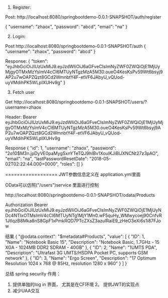1. Register: 

Post: http://localhost:8080/springbootdemo-0.0.1-SNAPSHOT/auth/register

{
	"username": "zhaox",
	"password": "abcd",
	"email": "na"
}

2. Login:

Post http://localhost:8080/springbootdemo-0.0.1-SNAPSHOT/auth
{
	"username": "zhaox",
	"password": "abcd"
}

Response:
{
    "token": "eyJhbGciOiJIUzUxMiJ9.eyJzdWIiOiJ6aGFveCIsImNyZWF0ZWQiOjE1MjUyMjgyOTMxMzYsImV4cCI6MTUyNTgzMzA5M30.oueO4KesKsPv59Wt6bsyj9AP2u7wOAPZQzt8GCd2WmnbtY4F-etVF6JAbyU_vQUod-uyVMdihPK5WLpIXUHv9g"
}

3. Fetch user

Get http://localhost:8080/springbootdemo-0.0.1-SNAPSHOT/users/?username=zhaox

Header: Bearer eyJhbGciOiJIUzUxMiJ9.eyJzdWIiOiJ6aGFveCIsImNyZWF0ZWQiOjE1MjUyMjgyOTMxMzYsImV4cCI6MTUyNTgzMzA5M30.oueO4KesKsPv59Wt6bsyj9AP2u7wOAPZQzt8GCd2WmnbtY4F-etVF6JAbyU_vQUod-uyVMdihPK5WLpIXUHv9g

Response
{
    "id": 1,
    "username": "zhaox",
    "password": "$2a$10$M3n.jpDyVE0paMygSxnYTeTQJ9hIBv1XoulKJiBlJXNCNt27z3pAO",
    "email": "na",
    "lastPasswordResetDate": "2018-05-02T02:22:44.000+0000",
    "roles": []
}


==================
JWT参数信息定义在 application.yml里面

OData可以仿照("/users")service 里面进行控制

http://localhost:8080/springbootdemo-0.0.1-SNAPSHOT/odata/Products

Authorization Bearer eyJhbGciOiJIUzUxMiJ9.eyJzdWIiOiJ6aGFveCIsImNyZWF0ZWQiOjE1MjUyNDc4NTIxOTMsImV4cCI6MTUyNTg1MjY1Mn0.wF5quHy_WMwycoej90CnfvR1JtIqzB8Mka8nS8GpF1xPmkRQD7PTcZXsZ3azulRaiE9_zHeO3eXi6s1i87FJow

结果 {
    "@odata.context": "$metadata#Products",
    "value": [
        {
            "ID": 1,
            "Name": "Notebook Basic 15",
            "Description": "Notebook Basic, 1.7GHz - 15 XGA - 1024MB DDR2 SDRAM - 40GB"
        },
        {
            "ID": 2,
            "Name": "1UMTS PDA",
            "Description": "Ultrafast 3G UMTS/HSDPA Pocket PC, supports GSM network"
        },
        {
            "ID": 3,
            "Name": "Ergo Screen",
            "Description": "17 Optimum Resolution 1024 x 768 @ 85Hz, resolution 1280 x 960"
        }
    ]
}

总结 spring security 作用：

1. 提供单独的log in 界面， 尤其是在CF环境
2。 提供JWT的实现点
3. 减少UAA交互